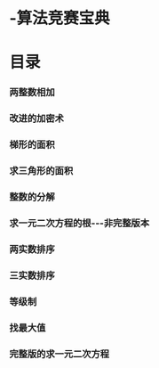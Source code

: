 # -算法竞赛宝典
# 目录
### 两整数相加
### 改进的加密术
### 梯形的面积
### 求三角形的面积
### 整数的分解
### 求一元二次方程的根---非完整版本
### 两实数排序
### 三实数排序
### 等级制
### 找最大值
### 完整版的求一元二次方程
